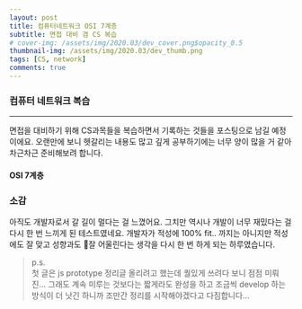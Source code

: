 ```yaml
---
layout: post
title: 컴퓨터네트워크 OSI 7계층
subtitle: 면접 대비 겸 CS 복습
# cover-img: /assets/img/2020.03/dev_cover.png$opacity_0.5
thumbnail-img: /assets/img/2020.03/dev_thumb.png
tags: [CS, network]
comments: true
---
```



### 컴퓨터 네트워크 복습

--------------

면접을 대비하기 위해 CS과목들을 복습하면서 기록하는 것들을 포스팅으로 남길 예정이에요. 오랜만에 보니 헷갈리는 내용도 많고 깊게 공부하기에는 너무 양이 많을 거 같아 차근차근 준비해보려 합니다.

#### OSI 7계층



### 소감

아직도 개발자로서 갈 길이 멀다는 걸 느꼈어요. 그치만 역시나 개발이 너무 재밌다는 걸 다시 한 번 느끼게 된 테스트였네요. 개발자가 적성에 100% fit.. 까지는 아니지만 적성에도 잘 맞고 성향과도 잘 어울린다는 생각을 다시 한 번 하게 되는 하루였습니다. 

> p.s.  
첫 글은 js prototype 정리글 올리려고 했는데 퀄있게 쓰려다 보니 점점 미뤄진... 그래도 계속 미루는 것보다는 짧게라도 완성을 하고 조금씩 develop 하는 방식이 더 낫긴 하니까 조만간 정리를 시작해야겠다고 다짐합니다...